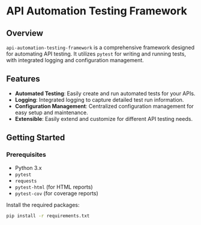 # API Automation Testing Framework

## Overview
`api-automation-testing-framework` is a comprehensive framework designed for automating API testing. It utilizes `pytest` for writing and running tests, with integrated logging and configuration management.

## Features
- **Automated Testing**: Easily create and run automated tests for your APIs.
- **Logging**: Integrated logging to capture detailed test run information.
- **Configuration Management**: Centralized configuration management for easy setup and maintenance.
- **Extensible**: Easily extend and customize for different API testing needs.

## Getting Started

### Prerequisites
- Python 3.x
- `pytest`
- `requests`
- `pytest-html` (for HTML reports)
- `pytest-cov` (for coverage reports)

Install the required packages:
```bash
pip install -r requirements.txt
